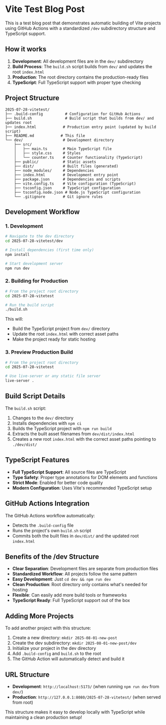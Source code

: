 # Vite Test Blog Post

This is a test blog post that demonstrates automatic building of Vite projects using GitHub Actions with a standardized `/dev` subdirectory structure and TypeScript support.

## How it works

1. **Development**: All development files are in the `dev/` subdirectory
2. **Build Process**: The `build.sh` script builds from `dev/` and updates the root `index.html`
3. **Production**: The root directory contains the production-ready files
4. **TypeScript**: Full TypeScript support with proper type checking

## Project Structure

```
2025-07-28-vitetest/
├── .build-config          # Configuration for GitHub Actions
├── build.sh               # Build script that builds from dev/ and updates root
├── index.html            # Production entry point (updated by build script)
├── README.md            # This file
└── dev/                  # Development directory
    ├── src/
    │   ├── main.ts       # Main TypeScript file
    │   ├── style.css     # Styles
    │   └── counter.ts    # Counter functionality (TypeScript)
    ├── public/           # Static assets
    ├── dist/             # Built files (generated)
    ├── node_modules/     # Dependencies
    ├── index.html        # Development entry point
    ├── package.json      # Dependencies and scripts
    ├── vite.config.ts    # Vite configuration (TypeScript)
    ├── tsconfig.json     # TypeScript configuration
    ├── tsconfig.node.json # Node.js TypeScript configuration
    └── .gitignore        # Git ignore rules
```

## Development Workflow

### 1. Development
```bash
# Navigate to the dev directory
cd 2025-07-28-vitetest/dev

# Install dependencies (first time only)
npm install

# Start development server
npm run dev
```

### 2. Building for Production
```bash
# From the project root directory
cd 2025-07-28-vitetest

# Run the build script
./build.sh
```

This will:
- Build the TypeScript project from `dev/` directory
- Update the root `index.html` with correct asset paths
- Make the project ready for static hosting

### 3. Preview Production Build
```bash
# From the project root directory
cd 2025-07-28-vitetest

# Use live-server or any static file server
live-server .
```

## Build Script Details

The `build.sh` script:
1. Changes to the `dev/` directory
2. Installs dependencies with `npm ci`
3. Builds the TypeScript project with `npm run build`
4. Extracts the built asset filenames from `dev/dist/index.html`
5. Creates a new root `index.html` with the correct asset paths pointing to `./dev/dist/`

## TypeScript Features

- **Full TypeScript Support**: All source files are TypeScript
- **Type Safety**: Proper type annotations for DOM elements and functions
- **Strict Mode**: Enabled for better code quality
- **Modern Configuration**: Uses Vite's recommended TypeScript setup

## GitHub Actions Integration

The GitHub Actions workflow automatically:
- Detects the `.build-config` file
- Runs the project's own `build.sh` script
- Commits both the built files in `dev/dist/` and the updated root `index.html`

## Benefits of the /dev Structure

- **Clear Separation**: Development files are separate from production files
- **Standardized Workflow**: All projects follow the same pattern
- **Easy Development**: Just `cd dev && npm run dev`
- **Clean Production**: Root directory only contains what's needed for hosting
- **Flexible**: Can easily add more build tools or frameworks
- **TypeScript Ready**: Full TypeScript support out of the box

## Adding More Projects

To add another project with this structure:

1. Create a new directory: `mkdir 2025-08-01-new-post`
2. Create the dev subdirectory: `mkdir 2025-08-01-new-post/dev`
3. Initialize your project in the dev directory
4. Add `.build-config` and `build.sh` to the root
5. The GitHub Action will automatically detect and build it

## URL Structure

- **Development**: `http://localhost:5173/` (when running `npm run dev` from `dev/`)
- **Production**: `http://127.0.0.1:8080/2025-07-28-vitetest/` (when served from root)

This structure makes it easy to develop locally with TypeScript while maintaining a clean production setup! 